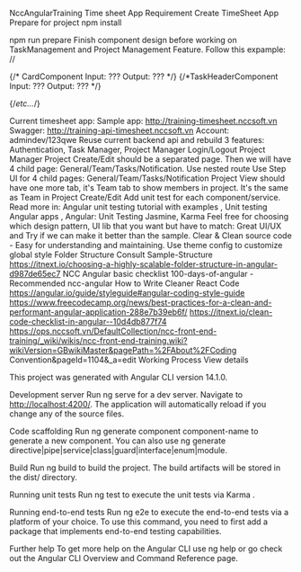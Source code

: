 NccAngularTraining
Time sheet App
Requirement
Create TimeSheet App
Prepare for project
npm install

npm run prepare
Finish component design before working on TaskManagement and Project Management Feature. Follow this expample:
// <!-- Task Page -->

<app-card>
  {/*
    CardComponent
    Input: ???
    Output: ???
  */}

  <app-task-header>
    {/*TaskHeaderComponent
       Input: ???
       Output: ???
     */}
  </app-task-header>

  <app-task-list></app-task-list>
  {/*etc...*/}
  <app-task-form></app-task-form>
</app-card>

Current timesheet app:
Sample app: <http://training-timesheet.nccsoft.vn>
Swagger: <http://training-api-timesheet.nccsoft.vn>
Account: admindev/123qwe
Reuse current backend api and rebuild 3 features: Authentication, Task Manager, Project Manager
Login/Logout
Project Manager
Project Create/Edit should be a separated page. Then we will have 4 child page: General/Team/Tasks/Notification. Use nested route
Use Step UI for 4 child pages: General/Team/Tasks/Notification
Project View should have one more tab, it's Team tab to show members in project. It's the same as Team in Project Create/Edit
Add unit test for each component/service. Read more in:
Angular unit testing tutorial with examples ,
Unit testing Angular apps ,
Angular: Unit Testing Jasmine, Karma
Feel free for choosing which design pattern, UI lib that you want but have to match:
Great UI/UX and Try if we can make it better than the sample.
Clear & Clean source code - Easy for understanding and maintaining.
Use theme config to customize global style
Folder Structure
Consult Sample-Structure
<https://itnext.io/choosing-a-highly-scalable-folder-structure-in-angular-d987de65ec7>
NCC Angular basic checklist
100-days-of-angular  - Recommended
ncc-angular
How to Write Cleaner React Code
<https://angular.io/guide/styleguide#angular-coding-style-guide>
<https://www.freecodecamp.org/news/best-practices-for-a-clean-and-performant-angular-application-288e7b39eb6f/>
<https://itnext.io/clean-code-checklist-in-angular-️-10d4db877f74>
<https://ops.nccsoft.vn/DefaultCollection/ncc-front-end-training/_wiki/wikis/ncc-front-end-training.wiki?wikiVersion=GBwikiMaster&pagePath=%2FAbout%2FCoding> Convention&pageId=1104&_a=edit
Working Process
View details

This project was generated with Angular CLI  version 14.1.0.

Development server
Run ng serve for a dev server. Navigate to <http://localhost:4200/>. The application will automatically reload if you change any of the source files.

Code scaffolding
Run ng generate component component-name to generate a new component. You can also use ng generate directive|pipe|service|class|guard|interface|enum|module.

Build
Run ng build to build the project. The build artifacts will be stored in the dist/ directory.

Running unit tests
Run ng test to execute the unit tests via Karma .

Running end-to-end tests
Run ng e2e to execute the end-to-end tests via a platform of your choice. To use this command, you need to first add a package that implements end-to-end testing capabilities.

Further help
To get more help on the Angular CLI use ng help or go check out the Angular CLI Overview and Command Reference  page.
